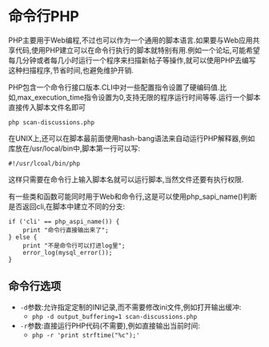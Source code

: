 # 命令行PHP
PHP主要用于Web编程,不过也可以作为一个通用的脚本语言.如果要与Web应用共享代码,使用PHP建立可以在命令行执行的脚本就特别有用.例如一个论坛,可能希望每几分钟或者每几小时运行一个程序来扫描新帖子等操作,就可以使用PHP去编写这种扫描程序,节省时间,也避免维护开销.

PHP包含一个命令行接口版本.CLI中对一些配置指令设置了硬编码值.比如,max_execution_time指令设置为0,支持无限的程序运行时间等等.运行一个脚本直接传入脚本文件名即可
```
php scan-discussions.php
```
在UNIX上,还可以在脚本最前面使用hash-bang语法来自动运行PHP解释器,例如库放在/usr/local/bin中,脚本第一行可以写:
```
#!/usr/lcoal/bin/php
```
这样只需要在命令行上输入脚本名就可以运行脚本,当然文件还要有执行权限.

有一些类和函数可能同时用于Web和命令行,这是可以使用php_sapi_name()判断是否返回cli,在脚本中建立不同的分支:
```
if ('cli' == php_aspi_name()) {
    print "命令行直接输出来了";
} else {
    print "不是命令行可以打进log里";
    error_log(mysql_error());
}
```
## 命令行选项
* ```-d```参数:允许指定定制的INI记录,而不需要修改ini文件,例如打开输出缓冲:
  - ```php -d output_buffering=1 scan-discussions.php```
* ```-r```参数:直接运行PHP代码(不需要<?php和?>),例如直接输出当前时间:
  - ```php -r 'print strftime("%c");'```


